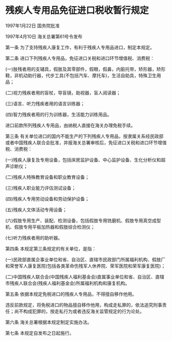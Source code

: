 # 残疾人专用品免征进口税收暂行规定

1997年1月22日 国务院批准　

1997年4月10日 海关总署第61号令发布　



第一条 为了支持残疾人康复工作，有利于残疾人专用品进口，制定本规定。

第二条 进口下列残疾人专用品，免征进口关税和进口环节增值税、消费税：

(一)肢残者用的支辅具，假肢及其零部件，假眼，假鼻，内脏托带，矫形器，矫形鞋，非机动助行器，代步工具(不包括汽车、摩托车)，生活自助具，特殊卫生用品；

(二)视力残疾者用的盲杖，导盲镜，助视器，盲人阅读器；

(三)语言、听力残疾者用的语言训练器；

(四)智力残疾者用的行为训练器，生活能力训练用品。

进口前款所列残疾人专用品，由纳税人直接在海关办理免税手续。

第三条 有关单位进口的国内不能生产的下列残疾人专用品，按隶属关系经民政部或者中国残疾人联合会批准，并报海关总署审核后，免征进口关税和进口环节增值税、消费税：

(一)残疾人康复及专用设备，包括床房监护设备、中心监护设备、生化分析仪和超声诊断仪；

(二)残疾人特殊教育设备和职业教育设备；

(三)残疾人职业能力评估测试设备；

(四)残疾人专用劳动设备和劳动保护设备；

(五)残疾人文体活动专用设备；

(六)假肢专用生产、装配、检测设备，包括假肢专用铣磨机、假肢专用真空成型机、假肢专用平板加热器和假肢综合检测仪；

(七)听力残疾者用的助听器。

第四条 本规定第三条规定的有关单位，是指：

(一)民政部直属企事业单位和省、自治区、直辖市民政部门所属福利机构、假肢厂和荣誉军人康复医院(包括各类革命伤残军人休养院、荣军医院和荣军康复医院)；

(二)中国残疾人联合会(中国残疾人福利基金会)直属事业单位和省、自治区、直辖市残疾人联合会(残疾人福利基金会)所属福利机构和康复机构。

第五条 依据本规定免税进口的残疾人专用品，不得擅自移作他用。

违反前款规定，将免税进口的物品擅自移作他用，构成走私罪的，依法追究刑事责任；尚不构成犯罪的，按走私行为或者违反海关监管规定的行为论处。

第六条 海关总署根据本规定制定实施办法。

第七条 本规定自发布之日起施行。